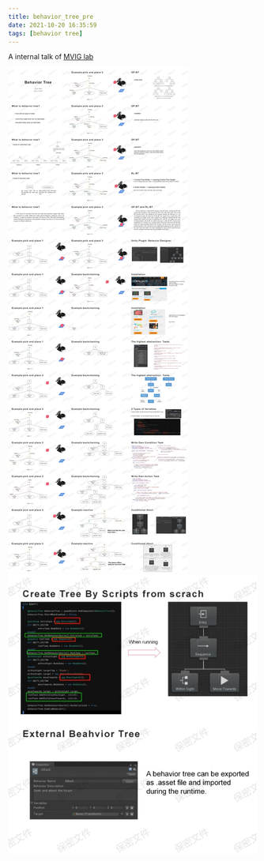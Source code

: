 ```yaml
---
title: behavior_tree_pre
date: 2021-10-20 16:35:59
tags: [behavior tree]
---
```


A internal talk of [MVIG lab](https://mvig.sjtu.edu.cn/index.html) <!-- more -->

![img](behavior-tree-pre/wps1.jpg)![img](behavior-tree-pre/wps2.jpg)![img](behavior-tree-pre/wps3.jpg)![img](behavior-tree-pre/wps4.jpg)